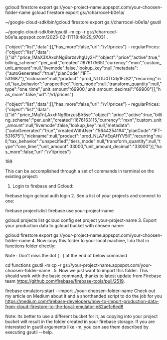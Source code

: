 gcloud firestore export gs://your-project-name.appspot.com/your-choosen-folder-name
gcloud firestore export gs://charrocel-b0e1a/




~/google-cloud-sdk/bin/gcloud firestore export gs://charrocel-b0e1a/
gsutil

~/google-cloud-sdk/bin/gsutil -m cp -r gs://charrocel-b0e1a.appspot.com/2023-02-11T18:48:29_97031 .

















{"object":"list","data":[],"has_more":false,"url":"/v1/prices"} - regularPrices: {"object":"list","data":[{"id":"price_1MaX3XAxxhNg6brzsvhgUy2H","object":"price","active":true,"billing_scheme":"per_unit","created":1676175651,"currency":"mxn","custom_unit_amount":null,"livemode":false,"lookup_key":null,"metadata":{"autoGenerated":"true","planCode":"IFT-531687"},"nickname":null,"product":"prod_NLDU0TCdy1FzS2","recurring":null,"tax_behavior":"unspecified","tiers_mode":null,"transform_quantity":null,"type":"one_time","unit_amount":69900,"unit_amount_decimal":"69900"}],"has_more":false,"url":"/v1/prices"}









{"object":"list","data":[],"has_more":false,"url":"/v1/prices"} - regularPrices: {"object":"list","data":[{"id":"price_1MaTnLAxxhNg6brzusBlr5se","object":"price","active":true,"billing_scheme":"per_unit","created":1676163115,"currency":"mxn","custom_unit_amount":null,"livemode":false,"lookup_key":null,"metadata":{"autoGenerated":"true","createdWithUser":"5644254194","planCode":"IFT-531675"},"nickname":null,"product":"prod_NLA7VEqAHYV5lI","recurring":null,"tax_behavior":"unspecified","tiers_mode":null,"transform_quantity":null,"type":"one_time","unit_amount":33000,"unit_amount_decimal":"33000"}],"has_more":false,"url":"/v1/prices"}










189


This can be accomplished through a set of commands in terminal on the existing project:

1. Login to firebase and Gcloud:

firebase login
gcloud auth login
2. See a list of your projects and connect to one:

firebase projects:list
firebase use your-project-name

gcloud projects list
gcloud config set project your-project-name
3. Export your production data to gcloud bucket with chosen name:

gcloud firestore export gs://your-project-name.appspot.com/your-choosen-folder-name
4. Now copy this folder to your local machine, I do that in functions folder directly:

Note : Don't miss the dot ( . ) at the end of below command

cd functions
gsutil -m cp -r gs://your-project-name.appspot.com/your-choosen-folder-name .
5. Now we just want to import this folder. This should work with the basic command, thanks to latest update from Firebase team https://github.com/firebase/firebase-tools/pull/2519.

firebase emulators:start --import ./your-choosen-folder-name
Check out my article on Medium about it and a shorthanded script to do the job for you https://medium.com/firebase-developers/how-to-import-production-data-from-cloud-firestore-to-the-local-emulator-e82ae1c6ed8

Note: Its better to use a different bucket for it, as copying into your project bucket will result in the folder created in your firebase storage.
If you are interested in gsutil arguments like -m, you can see them described by executing gsutil --help.